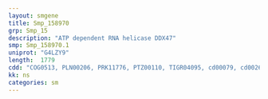 ```yaml
---
layout: smgene
title: Smp_158970
grp: Smp_15
description: "ATP dependent RNA helicase DDX47"
smp: Smp_158970.1
uniprot: "G4LZY9"
length:  1779
cdd: "COG0513, PLN00206, PRK11776, PTZ00110, TIGR04095, cd00079, cd00268, cl21455, pfam00270, pfam00271, smart00487, smart00490"
kk: ns
categories: sm
---
```

